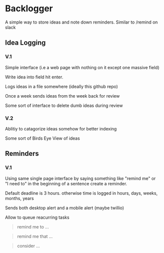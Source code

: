 # Backlogger 

A simple way to store ideas and note down reminders. 
Similar to /remind on slack 

## Idea Logging 

### V.1 
Simple interface (i.e a web page with nothing on it except one massive field)

Write idea into field hit enter.

Logs ideas in a file somewhere (ideally this github repo) 

Once a week sends ideas from the week back for review 

Some sort of interface to delete dumb ideas during review 

### V.2 
Ablitiy to catagorize ideas somehow for better indexing 

Some sort of Birds Eye View of ideas 

## Reminders 

### V.1 
Using same single page interface by saying something like "remind me" or "I need to" in the beginning of a sentence
create a reminder. 

Default deadline is 3 hours. otherwise time is logged in hours, days, weeks, months, years 

Sends both desktop alert and a mobile alert (maybe twillio) 

Allow to queue reacurring tasks 


> remind me to ...

> remind me that ...

> consider ...


